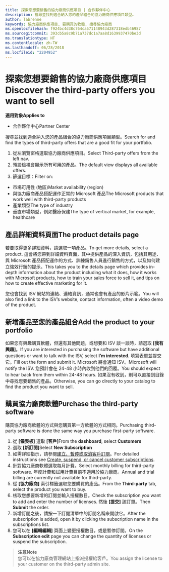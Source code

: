 ```yaml
---
title: 探索您想要銷售的協力廠商供應項目 | 合作夥伴中心
description: 搜尋並找到適合納入您的產品組合的協力廠商供應項目類型。
author: labrenne
keywords: 協力廠商供應項目, 要購買的軟體, 搜尋協力廠商
ms.openlocfilehash: f924bc4d38c764ca571148943d287318edb46987
ms.sourcegitcommit: 393cb5a8c9b71a737dc1a7aa8d1639937470be3d
ms.translationtype: HT
ms.contentlocale: zh-TW
ms.lasthandoff: 06/28/2018
ms.locfileid: "2204952"
---
```

# <a name="discover-the-third-party-offers-you-want-to-sell"></a><span data-ttu-id="0b001-104">探索您想要銷售的協力廠商供應項目</span><span class="sxs-lookup"><span data-stu-id="0b001-104">Discover the third-party offers you want to sell</span></span>

**<span data-ttu-id="0b001-105">適用對象</span><span class="sxs-lookup"><span data-stu-id="0b001-105">Applies to</span></span>**

-  <span data-ttu-id="0b001-106">合作夥伴中心</span><span class="sxs-lookup"><span data-stu-id="0b001-106">Partner Center</span></span>

<span data-ttu-id="0b001-107">搜尋並找到適合納入您的產品組合的協力廠商供應項目類型。</span><span class="sxs-lookup"><span data-stu-id="0b001-107">Search for and find the types of third-party offers that are a good fit for your portfolio.</span></span> 

1.  <span data-ttu-id="0b001-108">從左瀏覽窗格選取協力廠商供應項目。</span><span class="sxs-lookup"><span data-stu-id="0b001-108">Select Third-party offers from the left nav.</span></span> 
2.  <span data-ttu-id="0b001-109">預設檢視會顯示所有可用的產品。</span><span class="sxs-lookup"><span data-stu-id="0b001-109">The default view displays all available offers.</span></span> 
3.  <span data-ttu-id="0b001-110">篩選目標：</span><span class="sxs-lookup"><span data-stu-id="0b001-110">Filter on:</span></span>

- <span data-ttu-id="0b001-111">市場可用性 (地區)</span><span class="sxs-lookup"><span data-stu-id="0b001-111">Market availability (region)</span></span>
- <span data-ttu-id="0b001-112">與協力廠商產品搭配運作正常的 Microsoft 產品</span><span class="sxs-lookup"><span data-stu-id="0b001-112">The Microsoft products that work well with third-party products</span></span>
- <span data-ttu-id="0b001-113">產業類型</span><span class="sxs-lookup"><span data-stu-id="0b001-113">The type of industry</span></span>
- <span data-ttu-id="0b001-114">垂直市場類型，例如醫療保建</span><span class="sxs-lookup"><span data-stu-id="0b001-114">The type of vertical market, for example, healthcare</span></span>

## <a name="the-product-details-page"></a><span data-ttu-id="0b001-115">產品詳細資料頁面</span><span class="sxs-lookup"><span data-stu-id="0b001-115">The product details page</span></span>

<span data-ttu-id="0b001-116">若要取得更多詳細資料，請選取一項產品。</span><span class="sxs-lookup"><span data-stu-id="0b001-116">To get more details, select a product.</span></span> <span data-ttu-id="0b001-117">這會將您帶到詳細資料頁面，其中提供產品的深入資訊，包括其用途、與 Microsoft 產品搭配運作的方式、訓練銷售人員進行銷售的方式，以及如何建立強效行銷的提示。</span><span class="sxs-lookup"><span data-stu-id="0b001-117">This takes you to the details page which provides in-depth information about the product including what it does, how it works with Microsoft products, how to train your sales force to sell it, and tips on how to create effective marketing for it.</span></span> 

<span data-ttu-id="0b001-118">您也會找到 ISV 網站的連結、連絡資訊，通常也會有產品的影片示範。</span><span class="sxs-lookup"><span data-stu-id="0b001-118">You will also find a link to the ISV’s website, contact information, often a video demo of the product.</span></span> 

## <a name="add-the-product-to-your-portfolio"></a><span data-ttu-id="0b001-119">新增產品至您的產品組合</span><span class="sxs-lookup"><span data-stu-id="0b001-119">Add the product to your portfolio</span></span>

<span data-ttu-id="0b001-120">如果您有興趣購買軟體，但還有其他問題，或想要和 ISV 談一談時，請選取 **\[我有興趣\]**。</span><span class="sxs-lookup"><span data-stu-id="0b001-120">If you are interested in purchasing the software but have additional questions or want to talk with the ISV, select **I’m interested**.</span></span> <span data-ttu-id="0b001-121">填寫表單並提交它。</span><span class="sxs-lookup"><span data-stu-id="0b001-121">Fill out the form and submit it.</span></span> <span data-ttu-id="0b001-122">Microsoft 將會通知 ISV。</span><span class="sxs-lookup"><span data-stu-id="0b001-122">Microsoft will notify the ISV.</span></span> <span data-ttu-id="0b001-123">您預計會在 24-48 小時內收到他們的回覆。</span><span class="sxs-lookup"><span data-stu-id="0b001-123">You should expect to hear back from them within 24-48 hours.</span></span> <span data-ttu-id="0b001-124">如果沒有收到，則可以直接到目錄中尋找您要銷售的產品。</span><span class="sxs-lookup"><span data-stu-id="0b001-124">Otherwise, you can go directly to your catalog to find the product you want to sell.</span></span>

## <a name="purchase-the-third-party-software"></a><span data-ttu-id="0b001-125">購買協力廠商軟體</span><span class="sxs-lookup"><span data-stu-id="0b001-125">Purchase the third-party software</span></span>

<span data-ttu-id="0b001-126">購買協力廠商軟體的方式與您購買第一方軟體的方式相同。</span><span class="sxs-lookup"><span data-stu-id="0b001-126">Purchasing third-party software is done the same way you purchase first-party software.</span></span> 

1. <span data-ttu-id="0b001-127">從 **\[儀表板\]** 選取 **\[客戶\]**</span><span class="sxs-lookup"><span data-stu-id="0b001-127">From the **dashboard**, select **Customers**</span></span>
2. <span data-ttu-id="0b001-128">選取 **\[新訂閱\]**</span><span class="sxs-lookup"><span data-stu-id="0b001-128">Select **New Subscription**</span></span>
3. <span data-ttu-id="0b001-129">如需詳細指示，請參閱[建立、暫停或取消客戶訂閱](create-a-new-subscription.md)。</span><span class="sxs-lookup"><span data-stu-id="0b001-129">For detailed instructions see [Create, suspend, or cancel customer subscriptions](create-a-new-subscription.md).</span></span>
4.  <span data-ttu-id="0b001-130">針對協力廠商軟體選取每月計費。</span><span class="sxs-lookup"><span data-stu-id="0b001-130">Select monthly billing for third-party software.</span></span> <span data-ttu-id="0b001-131">年度計費和試用計費目前不適用於協力廠商。</span><span class="sxs-lookup"><span data-stu-id="0b001-131">Annual and trial billing are currently not available for third-party.</span></span>
5.  <span data-ttu-id="0b001-132">從 **\[協力廠商\]** 索引標籤選取您要購買的產品。</span><span class="sxs-lookup"><span data-stu-id="0b001-132">From the **Third-party** tab, select the product you want to buy.</span></span>
6.  <span data-ttu-id="0b001-133">核取您想要新增的訂閱並輸入授權數目。</span><span class="sxs-lookup"><span data-stu-id="0b001-133">Check the subscription you want to add and enter the number of licenses.</span></span> <span data-ttu-id="0b001-134">然後 **\[提交\]** 該訂單。</span><span class="sxs-lookup"><span data-stu-id="0b001-134">Then **Submit** the order.</span></span>
7.  <span data-ttu-id="0b001-135">新增訂閱之後，請按一下訂閱清單中的訂閱名稱來開啟它。</span><span class="sxs-lookup"><span data-stu-id="0b001-135">After the subscription is added, open it by clicking the subscription name in the subscriptions list.</span></span> 
8.  <span data-ttu-id="0b001-136">您可以在 **\[編輯編輯\]** 頁面上變更授權數目，或是暫停訂閱。</span><span class="sxs-lookup"><span data-stu-id="0b001-136">On the **Subscription edit** page you can change the quantity of licenses or suspend the subscription.</span></span>

>**<span data-ttu-id="0b001-137">注意</span><span class="sxs-lookup"><span data-stu-id="0b001-137">Note</span></span>**<br> <span data-ttu-id="0b001-138">您可以在協力廠商管理網站上指派授權給客戶。</span><span class="sxs-lookup"><span data-stu-id="0b001-138">You assign the license to your customer on the third-party admin site.</span></span>

    


